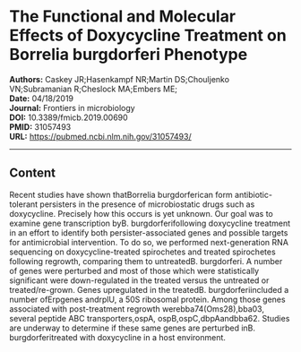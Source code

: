 # The Functional and Molecular Effects of Doxycycline Treatment on Borrelia burgdorferi Phenotype

**Authors:** Caskey JR;Hasenkampf NR;Martin DS;Chouljenko VN;Subramanian R;Cheslock MA;Embers ME;  
**Date:** 04/18/2019  
**Journal:** Frontiers in microbiology  
**DOI:** 10.3389/fmicb.2019.00690  
**PMID:** 31057493  
**URL:** https://pubmed.ncbi.nlm.nih.gov/31057493/

---

## Content

Recent studies have shown thatBorrelia burgdorferican form antibiotic-tolerant persisters in the presence of microbiostatic drugs such as doxycycline. Precisely how this occurs is yet unknown. Our goal was to examine gene transcription byB. burgdorferifollowing doxycycline treatment in an effort to identify both persister-associated genes and possible targets for antimicrobial intervention. To do so, we performed next-generation RNA sequencing on doxycycline-treated spirochetes and treated spirochetes following regrowth, comparing them to untreatedB. burgdorferi. A number of genes were perturbed and most of those which were statistically significant were down-regulated in the treated versus the untreated or treated/re-grown. Genes upregulated in the treatedB. burgdorferiincluded a number ofErpgenes andrplU, a 50S ribosomal protein. Among those genes associated with post-treatment regrowth werebba74(Oms28),bba03, several peptide ABC transporters,ospA, ospB,ospC,dbpAandbba62. Studies are underway to determine if these same genes are perturbed inB. burgdorferitreated with doxycycline in a host environment.
